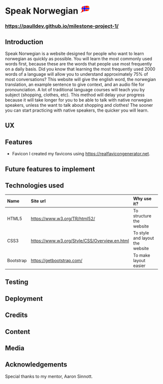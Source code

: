 # Speak Norwegian ![Speak Norwegian](favicon-32x32.png)
### https://paulldev.github.io/milestone-project-1/

## Introduction
Speak Norwegian is a website designed for people who want to learn norwegian as quickly as possible. You will learn the most commonly used words first, because these are the words that people use most frequently on a daily basis.
Did you know that learning the most frequently used 2000 words of a language will allow you to understand approximately 75% of most conversations?
This website will give the english word, the norwegian translation, an example sentence to give context, and an audio file for pronounciation.
A lot of traditional language courses will teach you by subject (shopping, clothes, etc). This method will delay your progress because it will take longer for you to be able to talk with native norwegian speakers, unless the want to talk about shopping and clothes! The sooner you can start practicing with native speakers, the quicker you will learn.

## UX

## Features
* Favicon
I created my favicons using https://realfavicongenerator.net.

## Future features to implement

## Technologies used
| Name | Site url | Why use it? |
| :------ |:------- | :---- |
| HTML5 | https://www.w3.org/TR/html52/ | To structure the website |
| CSS3 | https://www.w3.org/Style/CSS/Overview.en.html | To style and layout the website |
| Bootstrap | https://getbootstrap.com/ | To make layout easier |

## Testing

## Deployment

## Credits

## Content

## Media

## Acknowledgements
Special thanks to my mentor, Aaron Sinnott.
